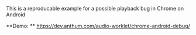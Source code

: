 This is a reproducable example for a possible playback bug in Chrome on Android

**Demo: ** https://dev.anthum.com/audio-worklet/chrome-android-debug/
